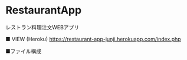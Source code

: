 # RestaurantApp
レストラン料理注文WEBアプリ

■ VIEW (Heroku)
https://restaurant-app-junji.herokuapp.com/index.php

■ファイル構成















